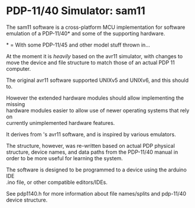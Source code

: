 # PDP-11/40 Simulator: sam11

The sam11 software is a cross-platform MCU implementation for software \
emulation of a PDP-11/40\* and some of the supporting hardware.

\* = With some PDP-11/45 and other model stuff thrown in...

At the moment it is _heavily_ based on the avr11 simulator, with changes to \
move the device and file structure to match those of an actual PDP 11 computer.

The original avr11 software supported UNIXv5 and UNIXv6, and this should to.

However the extended hardware modules should allow implementing the missing \
hardware modules easier to allow use of newer operating systems that rely on \
currently unimplemented hardware features.

It derives from 's avr11 software, and is inspired by various emulators.

The structure, however, was re-written based on actual PDP physical structure,
device names, and data paths from the PDP-11/40 manual in order to be more 
useful for learning the system.

The software is designed to be programmed to a device using the arduino IDE \
.ino file, or other compatible editors/IDEs.

See pdp1140.h for more information about file names/splits and pdp-11/40 \
device structure.
